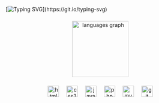 [![Typing SVG](https://readme-typing-svg.herokuapp.com/?color=FFFFFF&size=35&center=true&vCenter=true&width=1000&lines=Olá,+Meu+nome+é+Gabriel+Augusto+👋;)](https://git.io/typing-svg)



###

<div align="center">
  <img src="https://github-readme-stats.vercel.app/api/top-langs?username=bieelfps15&locale=pt-br&hide_title=false&layout=compact&card_width=320&langs_count=5&theme=dark&hide_border=false" height="150" alt="languages graph"  />
</div>

###


###

<div align="center">
  <img src="https://cdn.jsdelivr.net/gh/devicons/devicon/icons/html5/html5-original.svg" height="30" alt="html5 logo"  />
  <img width="12" />
  <img src="https://cdn.jsdelivr.net/gh/devicons/devicon/icons/css3/css3-original.svg" height="30" alt="css3 logo"  />
  <img width="12" />
  <img src="https://cdn.jsdelivr.net/gh/devicons/devicon/icons/javascript/javascript-original.svg" height="30" alt="javascript logo"  />
  <img width="12" />
  <img src="https://cdn.jsdelivr.net/gh/devicons/devicon/icons/php/php-original.svg" height="30" alt="php logo"  />
  <img width="12" />
  <img src="https://cdn.jsdelivr.net/gh/devicons/devicon/icons/mysql/mysql-original.svg" height="30" alt="mysql logo"  />
  <img width="12" />
  <img src="https://cdn.jsdelivr.net/gh/devicons/devicon/icons/git/git-original.svg" height="30" alt="git logo"  />
</div>

###
<!--
<h4 align="center">Contatos</h4>

###

<div align="center">
  <a target="_blank" href="https://www.linkedin.com/in/gabriel-augusto-b525691b6/" rel="noopener">
  <img src="https://raw.githubusercontent.com/maurodesouza/profile-readme-generator/master/src/assets/icons/social/linkedin/default.svg" width="52" height="40" alt="linkedin logo"/></a>
  <img src="https://raw.githubusercontent.com/maurodesouza/profile-readme-generator/master/src/assets/icons/social/telegram/default.svg" width="52" height="40" alt="telegram logo"  />
</div>

###

<br clear="both">
<div align="center">
<picture>
  <source media="(prefers-color-scheme: dark)" srcset="https://raw.githubusercontent.com/bieelfps15/bieelfps15/output/github-contribution-grid-snake-dark.svg">
  <source media="(prefers-color-scheme: light)" srcset="https://raw.githubusercontent.com/bieelfps15/bieelfps15/output/github-contribution-grid-snake.svg">
  <img alt="github contribution grid snake animation" src="https://raw.githubusercontent.com/bieelfps15/bieelfps15/output/github-contribution-grid-snake.svg">
</picture>
</div>
-->
